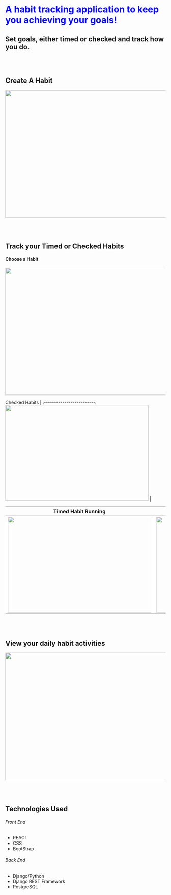 <h1 style="color:blue">A habit tracking application to keep you achieving your goals!</h1>

<h2> Set goals, either timed or checked and track how you do.</h2>
 
 <br></br>
 <h2>Create A Habit </h2>
 <image src='docImages/createHabit.png'  width=750 height=400 /> 

 <br></br>
 <h2>Track your Timed or Checked Habits </h2>
 <h4> Choose a Habit </h4>
  <image src='docImages/chooseHabit.png'  width=750 height=400 /> 
  
   Checked Habits     |
   :-------------------------:
   <image src='docImages/mainPageCheckedActivity.png'  width=450 height=300 /> |

  Timed Habit Running            | Timed Habit Results
:-------------------------:|:-------------------------:
 <image src='docImages/startTimedActivity.png'  width=450 height=300 />  | <image src='docImages/timedHabitResults.png'  width=450 height=300 />


 <br></br>
 <h2>View your daily habit activities </h2>
  <image src='docImages/eventsTimeTable.png'  width=650 height=400 /> 



<br></br>
<h2> Technologies Used </h2>
<h6> Front End </h6>
<ul>
 <li>REACT</li>
 <li>CSS</li>
 <li>BootStrap</li>
 </ul>
 
 <h6> Back End </h6>
<ul>
 <li>Django/Python</li>
  <li>Django REST Framework</li>
  <li>PostgreSQL</li>
 </ul>
 
